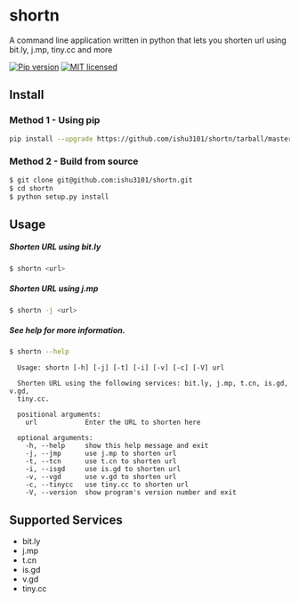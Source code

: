 # shortn

A command line application written in python that lets you shorten url using bit.ly, j.mp, tiny.cc and more

[![Pip version][shield-pip]][info-pip]
[![MIT licensed][shield-license]][info-license]

## Install

### Method 1 - Using pip

```bash
pip install --upgrade https://github.com/ishu3101/shortn/tarball/master
```

### Method 2 - Build from source

```bash
$ git clone git@github.com:ishu3101/shortn.git
$ cd shortn
$ python setup.py install
```

## Usage

##### Shorten URL using bit.ly

```bash
$ shortn <url>
```

##### Shorten URL using j.mp

```bash
$ shortn -j <url>
```

##### See help for more information.

```bash
$ shortn --help
```

      Usage: shortn [-h] [-j] [-t] [-i] [-v] [-c] [-V] url
       
      Shorten URL using the following services: bit.ly, j.mp, t.cn, is.gd, v.gd,
      tiny.cc.
       
      positional arguments:
        url            Enter the URL to shorten here
       
      optional arguments:
        -h, --help     show this help message and exit
        -j, --jmp      use j.mp to shorten url
        -t, --tcn      use t.cn to shorten url
        -i, --isgd     use is.gd to shorten url
        -v, --vgd      use v.gd to shorten url
        -c, --tinycc   use tiny.cc to shorten url
        -V, --version  show program's version number and exit
        
## Supported Services

* bit.ly
* j.mp
* t.cn
* is.gd
* v.gd
* tiny.cc

[info-license]: LICENSE
[info-pip]: https://pypi.python.org/pypi/shortn
[shield-license]: https://img.shields.io/pypi/l/shortn.svg
[shield-pip]: https://img.shields.io/pypi/v/shortn.svg

